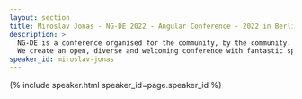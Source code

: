 ```yaml
---
layout: section
title: Miroslav Jonas - NG-DE 2022 - Angular Conference - 2022 in Berlin
description: >
  NG-DE is a conference organised for the community, by the community.
  We create an open, diverse and welcoming conference with fantastic speakers and a warm and friendly environment. 
speaker_id: miroslav-jonas
---
```


{% include speaker.html speaker_id=page.speaker_id %}
